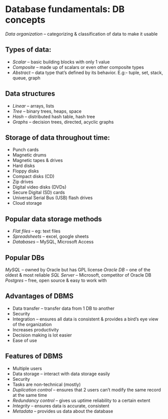 # Database fundamentals: DB concepts

*Data organization* – categorizing & classification of data to make it usable

## Types of data:
- *Scalar* – basic building blocks with only 1 value
- *Composite* – made up of scalars or even other composite types
- *Abstract* – data type that’s defined by its behavior. E.g:- tuple, set, stack, queue, graph

## Data structures
- *Linear* – arrays, lists
- *Tree* – binary trees, heaps, space
- *Hash* – distributed hash table, hash tree
- *Graphs* – decision trees, directed, acyclic graphs


## Storage of data throughout time:
- Punch cards
- Magnetic drums
- Magnetic tapes & drives
- Hard disks
- Floppy disks
- Compact disks (CD)
- Zip drives
- Digital video disks (DVDs)
- Secure Digital (SD) cards
- Universal Serial Bus (USB) flash drives
- Cloud storage

## Popular data storage methods
- *Flat files* – eg: text files
- *Spreadsheets* – excel, google sheets
- *Databases* – MySQL, Microsoft Access

## Popular DBs
*MySQL* – owned by Oracle but has GPL license
*Oracle DB* – one of the oldest & most reliable
*SQL Server* – Microsoft, competitor of Oracle DB
*Postgres* – free, open source & easy to work with

## Advantages of DBMS
- Data transfer – transfer data from 1 DB to another
- Security
- Integration – ensures all data is consistent & provides a bird’s eye view of the organization
- Increases productivity
- Decision making is lot easier
- Ease of use

## Features of DBMS
- Multiple users
- Data storage – interact with data storage easily
- Security
- Tasks are non-technical (mostly)
- *Duplication control* – ensures that 2 users can’t modify the same record at the same time
- *Redundancy control* – gives us uptime reliability to a certain extent
- *Integrity* – ensures data is accurate, consistent
- *Metadata* – provides us data about the database



